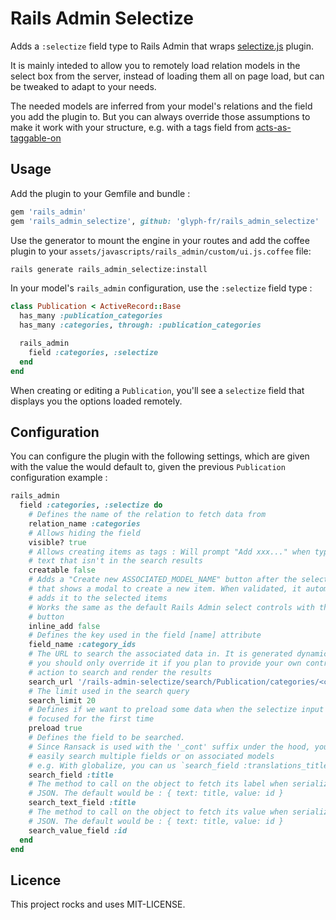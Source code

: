 # Rails Admin Selectize

Adds a `:selectize` field type to Rails Admin that wraps
[selectize.js](http://brianreavis.github.io/selectize.js/) plugin.

It is mainly inteded to allow you to remotely load relation models in the
select box from the server, instead of loading them all on page load, but can
be tweaked to adapt to your needs.

The needed models are inferred from your model's relations and the field
you add the plugin to. But you can always override those assumptions to
make it work with your structure, e.g. with a tags field from
[acts-as-taggable-on](https://github.com/mbleigh/acts-as-taggable-on)

## Usage

Add the plugin to your Gemfile and bundle :

```ruby
gem 'rails_admin'
gem 'rails_admin_selectize', github: 'glyph-fr/rails_admin_selectize'
```

Use the generator to mount the engine in your routes and add the coffee plugin
to your `assets/javascripts/rails_admin/custom/ui.js.coffee` file:

```bash
rails generate rails_admin_selectize:install
```

In your model's `rails_admin` configuration, use the `:selectize` field type :

```ruby
class Publication < ActiveRecord::Base
  has_many :publication_categories
  has_many :categories, through: :publication_categories

  rails_admin
    field :categories, :selectize
  end
end
```

When creating or editing a `Publication`, you'll see a `selectize` field that
displays you the options loaded remotely.

## Configuration

You can configure the plugin with the following settings, which are given with
the value the would default to, given the previous `Publication` configuration
example :

```ruby
rails_admin
  field :categories, :selectize do
    # Defines the name of the relation to fetch data from
    relation_name :categories
    # Allows hiding the field
    visible? true
    # Allows creating items as tags : Will prompt "Add xxx..." when typing a
    # text that isn't in the search results
    creatable false
    # Adds a "Create new ASSOCIATED_MODEL_NAME" button after the select control
    # that shows a modal to create a new item. When validated, it automatically
    # adds it to the selected items
    # Works the same as the default Rails Admin select controls with the "Add"
    # button
    inline_add false
    # Defines the key used in the field [name] attribute
    field_name :category_ids
    # The URL to search the associated data in. It is generated dynamically and
    # you should only override it if you plan to provide your own controller
    # action to search and render the results
    search_url '/rails-admin-selectize/search/Publication/categories/<current-controller-action>'
    # The limit used in the search query
    search_limit 20
    # Defines if we want to preload some data when the selectize input is
    # focused for the first time
    preload true
    # Defines the field to be searched.
    # Since Ransack is used with the '_cont' suffix under the hood, you can
    # easily search multiple fields or on associated models
    # e.g. With globalize, you can us `search_field :translations_title`
    search_field :title
    # The method to call on the object to fetch its label when serializing it to
    # JSON. The default would be : { text: title, value: id }
    search_text_field :title
    # The method to call on the object to fetch its value when serializing it to
    # JSON. The default would be : { text: title, value: id }
    search_value_field :id
  end
end
```

## Licence

This project rocks and uses MIT-LICENSE.